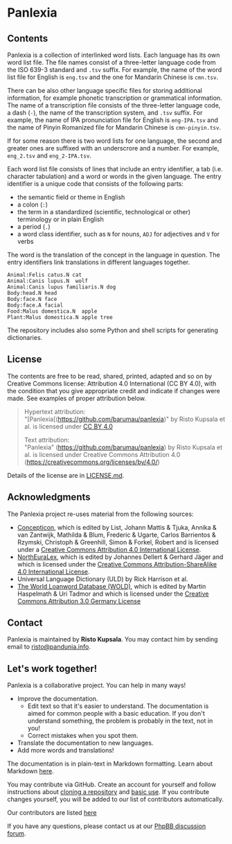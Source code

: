 # Panlexia

## Contents

Panlexia is a collection of interlinked word lists.
Each language has its own word list file.
The file names consist of a three-letter language code from the ISO 639-3 standard and `.tsv` suffix.
For example, the name of the word list file for English is `eng.tsv` and the one for Mandarin Chinese is `cmn.tsv`.

There can be also other language specific files for storing additional information,
for example phonetic transcription or grammatical information.
The name of a transcription file consists of the three-letter language code, a dash (`-`), the name of the transcription system, and `.tsv` suffix.
For example, the name of IPA pronunciation file for English is `eng-IPA.tsv`
and the name of Pinyin Romanized file for Mandarin Chinese is `cmn-pinyin.tsv`.

If for some reason there is two word lists for one language,
the second and greater ones are suffixed with an underscrore and a number.
For example, `eng_2.tsv` and `eng_2-IPA.tsv`.

Each word list file consists of lines that include an entry identifier, a tab (i.e. character tabulation) and a word or words in the given language.
The entry identifier is a unique code that consists of the following parts:

- the semantic field or theme in English
- a colon (`:`)
- the term in a standardized (scientific, technological or other) terminology or in plain English
- a period (`.`)
- a word class identifier, such as `N` for nouns, `ADJ` for adjectives and `V` for verbs

The word is the translation of the concept in the language in question.
The entry identifiers link translations in different languages together.

``` 
Animal:Felis catus.N cat
Animal:Canis lupus.N  wolf
Animal:Canis lupus familiaris.N dog
Body:head.N head
Body:face.N	face
Body:face.A facial
Food:Malus domestica.N  apple
Plant:Malus domestica.N apple tree
```

The repository includes also some Python and shell scripts for generating dictionaries.


## License

The contents are free to be read, shared, printed, adapted and so on by Creative Commons license: Attribution 4.0 International (CC BY 4.0),
with the condition that you give appropriate credit and indicate if changes were made.
See examples of proper attribution below.

> Hypertext attribution:  
> "[Panlexia[(https://github.com/barumau/panlexia)" by Risto Kupsala et al. is licensed under [CC BY 4.0](https://creativecommons.org/licenses/by/4.0/)
>
> Text attribution:  
> "Panlexia" (https://github.com/barumau/panlexia) by Risto Kupsala et al. is licensed under Creative Commons Attribution 4.0 (https://creativecommons.org/licenses/by/4.0/)

Details of the license are in [LICENSE.md](LICENSE.md).

## Acknowledgments

The Panlexia project re-uses material from the following sources:

- [Concepticon](https://concepticon.clld.org/), which is  edited by
  List, Johann Mattis & Tjuka, Annika & van Zantwijk, Mathilda & Blum, Frederic & Ugarte, Carlos Barrientos & Rzymski, Christoph & Greenhill, Simon & Forkel, Robert
  and is licensed under a
  [Creative Commons Attribution 4.0 International License](https://creativecommons.org/licenses/by/4.0/).
- [NorthEuraLex](http://northeuralex.org/), which is edited by Johannes Dellert & Gerhard Jäger and which is licensed under the
  [Creative Commons Attribution-ShareAlike 4.0 International License](https://creativecommons.org/licenses/by-sa/4.0/).
- Universal Language Dictionary (ULD) by Rick Harrison et al.
- [The World Loanword Database (WOLD)](https://wold.clld.org), which is edited by Martin Haspelmath & Uri Tadmor and which is licensed under the
  [Creative Commons Attribution 3.0 Germany License](http://creativecommons.org/licenses/by/3.0/de/)

## Contact

Panlexia is maintained by **Risto Kupsala**.
You may contact him by sending email to risto@pandunia.info.

## Let's work together!

Panlexia is a collaborative project.
You can help in many ways!

- Improve the documentation.
   - Edit text so that it's easier to understand.
     The documentation is aimed for common people with a basic education.
 	 If you don't understand something, the problem is probably in the text, not in you!
   - Correct mistakes when you spot them.
- Translate the documentation to new languages.
- Add more words and translations!

The documentation is in plain-text in Markdown formatting.
Learn about Markdown [here](https://guides.github.com/features/mastering-markdown/).

You may contribute via GitHub.
Create an account for yourself and follow instructions about [cloning a repository](https://guides.github.com/activities/forking/) and [basic use](https://guides.github.com/activities/hello-world/).
If you contribute changes yourself, you will be added to our list of contributors automatically.

Our contributors are listed [here](https://github.com/barumau/panlexia/graphs/contributors)

If you have any questions, please contact us at our
[PhpBB discussion forum](https://pandunia.info/forum/viewforum.php?f=9&sid=73cace4ded824e36c4a05246a67273c6).
